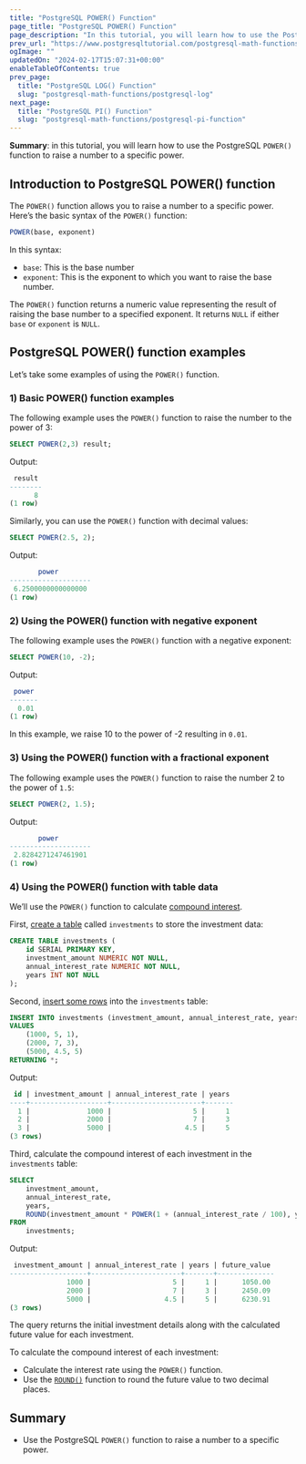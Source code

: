 ```yaml
---
title: "PostgreSQL POWER() Function"
page_title: "PostgreSQL POWER() Function"
page_description: "In this tutorial, you will learn how to use the PostgreSQL POWER() function to raise a number to a specific power."
prev_url: "https://www.postgresqltutorial.com/postgresql-math-functions/postgresql-power/"
ogImage: ""
updatedOn: "2024-02-17T15:07:31+00:00"
enableTableOfContents: true
prev_page: 
  title: "PostgreSQL LOG() Function"
  slug: "postgresql-math-functions/postgresql-log"
next_page: 
  title: "PostgreSQL PI() Function"
  slug: "postgresql-math-functions/postgresql-pi-function"
---
```





**Summary**: in this tutorial, you will learn how to use the PostgreSQL `POWER()` function to raise a number to a specific power.


## Introduction to PostgreSQL POWER() function

The `POWER()` function allows you to raise a number to a specific power. Here’s the basic syntax of the `POWER()` function:


```sql
POWER(base, exponent)
```
In this syntax:

* `base`: This is the base number
* `exponent`: This is the exponent to which you want to raise the base number.

The `POWER()` function returns a numeric value representing the result of raising the base number to a specified exponent. It returns `NULL` if either `base` or `exponent` is `NULL`.


## PostgreSQL POWER() function examples

Let’s take some examples of using the `POWER()` function.


### 1\) Basic POWER() function examples

The following example uses the `POWER()` function to raise the number to the power of 3:


```sql
SELECT POWER(2,3) result;
```
Output:


```sql
 result
--------
      8
(1 row)
```
Similarly, you can use the `POWER()` function with decimal values:


```sql
SELECT POWER(2.5, 2);
```
Output:


```sql
       power
--------------------
 6.2500000000000000
(1 row)
```

### 2\) Using the POWER() function with negative exponent

The following example uses the `POWER()` function with a negative exponent:


```sql
SELECT POWER(10, -2);
```
Output:


```sql
 power
-------
  0.01
(1 row)
```
In this example, we raise 10 to the power of \-2 resulting in `0.01`.


### 3\) Using the POWER() function with a fractional exponent

The following example uses the `POWER()` function to raise the number 2 to the power of `1.5`:


```sql
SELECT POWER(2, 1.5);
```
Output:


```sql
       power
--------------------
 2.8284271247461901
(1 row)
```

### 4\) Using the POWER() function with table data

We’ll use the `POWER()` function to calculate [compound interest](https://en.wikipedia.org/wiki/Compound_interest).

First, [create a table](../postgresql-tutorial/postgresql-create-table) called `investments` to store the investment data:


```sql
CREATE TABLE investments (
    id SERIAL PRIMARY KEY,
    investment_amount NUMERIC NOT NULL,
    annual_interest_rate NUMERIC NOT NULL,
    years INT NOT NULL
);
```
Second, [insert some rows](../postgresql-tutorial/postgresql-insert-multiple-rows) into the `investments` table:


```sql
INSERT INTO investments (investment_amount, annual_interest_rate, years)
VALUES
    (1000, 5, 1),
    (2000, 7, 3),
    (5000, 4.5, 5)
RETURNING *;
```
Output:


```sql
 id | investment_amount | annual_interest_rate | years
----+-------------------+----------------------+-------
  1 |              1000 |                    5 |     1
  2 |              2000 |                    7 |     3
  3 |              5000 |                  4.5 |     5
(3 rows)
```
Third, calculate the compound interest of each investment in the `investments` table:


```sql
SELECT 
    investment_amount,
    annual_interest_rate,
    years,
    ROUND(investment_amount * POWER(1 + (annual_interest_rate / 100), years), 2) AS future_value
FROM 
    investments;
```
Output:


```sql
 investment_amount | annual_interest_rate | years | future_value
-------------------+----------------------+-------+--------------
              1000 |                    5 |     1 |      1050.00
              2000 |                    7 |     3 |      2450.09
              5000 |                  4.5 |     5 |      6230.91
(3 rows)
```
The query returns the initial investment details along with the calculated future value for each investment.

To calculate the compound interest of each investment:

* Calculate the interest rate using the `POWER()` function.
* Use the [`ROUND()`](postgresql-round) function to round the future value to two decimal places.


## Summary

* Use the PostgreSQL `POWER()` function to raise a number to a specific power.


